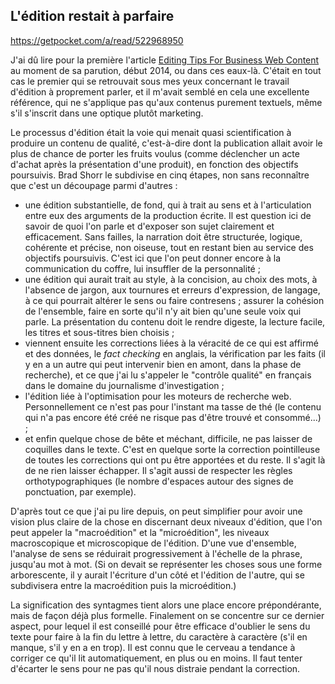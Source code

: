 ## L'édition restait à parfaire

<https://getpocket.com/a/read/522968950>

J'ai dû lire pour la première l'article [Editing Tips For Business Web Content][1] au moment de sa parution, début 2014, ou dans ces eaux-là. C'était en tout cas le premier qui se retrouvait sous mes yeux concernant le travail d'édition à proprement parler, et il m'avait semblé en cela une excellente référence, qui ne s'applique pas qu'aux contenus purement textuels, même s'il s'inscrit dans une optique plutôt marketing.

[1]: http://www.smashingmagazine.com/2014/01/14/editing-tips-for-business-web-content/

Le processus d'édition était la voie qui menait quasi scientification à produire un contenu de qualité, c'est-à-dire dont la publication allait avoir le plus de chance de porter les fruits voulus (comme déclencher un acte d'achat après la présentation d'une produit), en fonction des objectifs poursuivis. Brad Shorr le subdivise en cinq étapes, non sans reconnaître que c'est un découpage parmi d'autres : 

- une édition substantielle, de fond, qui à trait au sens et à l'articulation entre eux des arguments de la production écrite. Il est question ici de savoir de quoi l'on parle et d'exposer son sujet clairement et efficacement. Sans failles, la narration doit être structurée, logique, cohérente et précise, non oiseuse, tout en restant bien au service des objectifs poursuivis. C'est ici que l'on peut donner encore à la communication du coffre, lui insuffler de la personnalité ;
- une édition qui aurait trait au style, à la concision, au choix des mots, à l'absence de jargon, aux tournures et erreurs d'expression, de langage, à ce qui pourrait altérer le sens ou faire contresens ; assurer la cohésion de l'ensemble, faire en sorte qu'il n'y ait bien qu'une seule voix qui parle. La présentation du contenu doit le rendre digeste, la lecture facile, les titres et sous-titres bien choisis ;
- viennent ensuite les corrections liées à la véracité de ce qui est affirmé et des données, le *fact checking* en anglais, la vérification par les faits (il y en a un autre qui peut intervenir bien en amont, dans la phase de recherche), et ce que j'ai lu s'appeler le "contrôle qualité" en français dans le domaine du journalisme d'investigation ;
- l'édition liée à l'optimisation pour les moteurs de recherche web. Personnellement ce n'est pas pour l'instant ma tasse de thé (le contenu qui n'a pas encore été créé ne risque pas d'être trouvé et consommé...) ;
- et enfin quelque chose de bête et méchant, difficile, ne pas laisser de coquilles dans le texte. C'est en quelque sorte la correction pointilleuse de toutes les corrections qui ont pu être apportées et du reste. Il s'agit là de ne rien laisser échapper. Il s'agit aussi de respecter les règles orthotypographiques (le nombre d'espaces autour des signes de ponctuation, par exemple).

D'après tout ce que j'ai pu lire depuis, on peut simplifier pour avoir une vision plus claire de la chose en discernant deux niveaux d'édition, que l'on peut appeler la "macroédition" et la "microédition", les niveaux macroscopique et microscopique de l'édition.  D'une vue d'ensemble, l'analyse de sens se réduirait progressivement à l'échelle de la phrase, jusqu'au mot à mot. (Si on devait se représenter les choses sous une forme arborescente, il y aurait l'écriture d'un côté et l'édition de l'autre, qui se subdivisera entre la macroédition puis la microédition.)

La signification des syntagmes tient alors une place encore prépondérante, mais de façon déjà plus formelle. Finalement on se concentre sur ce dernier aspect, pour lequel il est conseillé pour être efficace d'oublier le sens du texte pour faire à la fin du lettre à lettre, du caractère à caractère (s'il en manque, s'il y en a en trop). Il est connu que le cerveau a tendance à corriger ce qu'il lit automatiquement, en plus ou en moins. Il faut tenter d'écarter le sens pour ne pas qu'il nous distraie pendant la correction.
